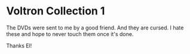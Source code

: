 # Voltron Collection 1 #
The DVDs were sent to me by a good friend.
And they are cursed. I hate these and hope to never touch them once it's done.

Thanks El!
